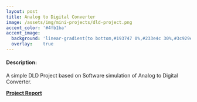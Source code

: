 ```yaml
---
layout: post
title: Analog to Digital Converter
image: /assets/img/mini-projects/dld-project.png 
accent_color: '#4fb1ba'
accent_image:
  background: 'linear-gradient(to bottom,#193747 0%,#233e4c 30%,#3c929e 50%,#d5d5d4 70%,#cdccc8 100%)'
  overlay:    true
---
```

#### Description: 
A simple DLD Project based on Software simulation of Analog to Digital Converter.

[**Project Report**](/assets/img/mini-projects/DLD-Project_Report.pdf)
